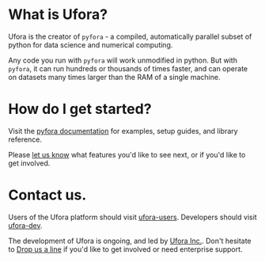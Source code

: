# What is Ufora?

Ufora is the creator of `pyfora` - a compiled, automatically parallel subset of python for data science
and numerical computing.

Any code you run with `pyfora` will work unmodified in python. But with `pyfora`,
it can run hundreds or thousands of times faster, and can operate
on datasets many times larger than the RAM of a single machine.

# How do I get started?

Visit the [pyfora documentation](http://docs.pyfora.com/) for examples, setup guides, and library reference.


Please [let us know](https://groups.google.com/forum/#!topic/ufora-user/FyT9oUhEa0w)
what features you'd like to see next, or if you'd like to get involved.


# Contact us.

Users of the Ufora platform should visit [ufora-users](https://groups.google.com/forum/#!forum/ufora-user).
Developers should visit [ufora-dev](https://groups.google.com/forum/#!forum/ufora-dev).

The development of Ufora is ongoing, and led by [Ufora Inc.](http://www.ufora.com/).
Don't hesitate to [Drop us a line](mailto:info@ufora.com) if you'd like to get involved or need enterprise support.
